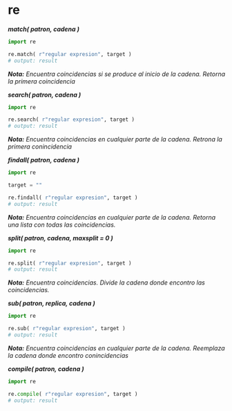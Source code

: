 # re

_**match( patron, cadena )**_

```python
import re

re.match( r"regular expresion", target )
# output: result
```

_**Nota:** Encuentra coincidencias si se produce al inicio de la cadena. Retorna la primera coincidencia_

_**search( patron, cadena )**_

```python
import re

re.search( r"regular expresion", target )
# output: result
```

_**Nota:** Encuentra coincidencias en cualquier parte de la cadena. Retrona la primera conincidencia_

_**findall( patron, cadena )**_

```python
import re

target = ""

re.findall( r"regular expresion", target )
# output: result
```

_**Nota:** Encuentra coincidencias en cualquier parte de la cadena. Retorna una lista con todas las coincidencias._

_**split( patron, cadena, maxsplit = 0 )**_

```python
import re

re.split( r"regular expresion", target )
# output: result
```

_**Nota:** Encuentra coincidencias. Divide la cadena donde encontro las coincidencias._

_**sub( patron,  replica, cadena  )**_

```python
import re

re.sub( r"regular expresion", target )
# output: result
```

_**Nota:** Encuentra coincidencias en cualquier parte de la cadena. Reemplaza la cadena donde encontro conincidencias_

_**compile( patron,  cadena  )**_

```python
import re

re.compile( r"regular expresion", target )
# output: result
```
